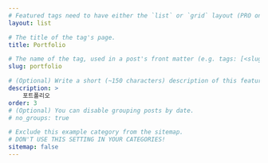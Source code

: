 ```yaml
---
# Featured tags need to have either the `list` or `grid` layout (PRO only).
layout: list

# The title of the tag's page.
title: Portfolio

# The name of the tag, used in a post's front matter (e.g. tags: [<slug>]).
slug: portfolio

# (Optional) Write a short (~150 characters) description of this featured tag.
description: >
    포트폴리오
order: 3
# (Optional) You can disable grouping posts by date.
# no_groups: true

# Exclude this example category from the sitemap.
# DON'T USE THIS SETTING IN YOUR CATEGORIES!
sitemap: false
---
```

